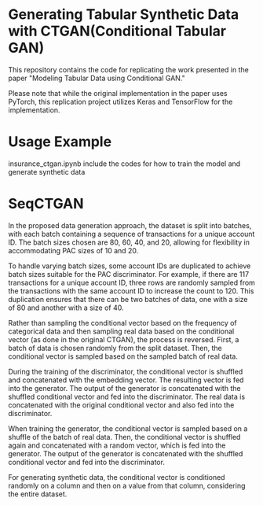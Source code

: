 # Generating Tabular Synthetic Data with CTGAN(Conditional Tabular GAN)
This repository contains the code for replicating the work presented in the paper "Modeling Tabular Data using Conditional GAN." 

Please note that while the original implementation in the paper uses PyTorch, this replication project utilizes Keras and TensorFlow for the implementation.

# Usage Example
insurance_ctgan.ipynb include the codes for how to train the model and generate synthetic data 

# SeqCTGAN
In the proposed data generation approach, the dataset is split into batches, with each batch containing a sequence of transactions for a unique account ID. The batch sizes chosen are 80, 60, 40, and 20, allowing for flexibility in accommodating PAC sizes of 10 and 20.

To handle varying batch sizes, some account IDs are duplicated to achieve batch sizes suitable for the PAC discriminator. For example, if there are 117 transactions for a unique account ID, three rows are randomly sampled from the transactions with the same account ID to increase the count to 120. This duplication ensures that there can be two batches of data, one with a size of 80 and another with a size of 40.

Rather than sampling the conditional vector based on the frequency of categorical data and then sampling real data based on the conditional vector (as done in the original CTGAN), the process is reversed. First, a batch of data is chosen randomly from the split dataset. Then, the conditional vector is sampled based on the sampled batch of real data.

During the training of the discriminator, the conditional vector is shuffled and concatenated with the embedding vector. The resulting vector is fed into the generator. The output of the generator is concatenated with the shuffled conditional vector and fed into the discriminator. The real data is concatenated with the original conditional vector and also fed into the discriminator.

When training the generator, the conditional vector is sampled based on a shuffle of the batch of real data. Then, the conditional vector is shuffled again and concatenated with a random vector, which is fed into the generator. The output of the generator is concatenated with the shuffled conditional vector and fed into the discriminator.

For generating synthetic data, the conditional vector is conditioned randomly on a column and then on a value from that column, considering the entire dataset.
